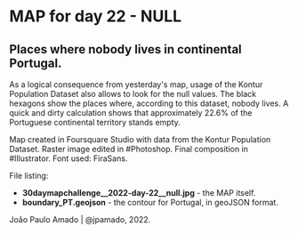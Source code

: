 <h1>MAP for day 22 - NULL</h1>
<h2>Places where nobody lives in continental Portugal.</h2>
<p>As a logical consequence from yesterday's map, usage of the Kontur Population Dataset also allows to look for the null values. The black hexagons show the places where, according to this dataset, nobody lives. A quick and dirty calculation shows that approximately 22.6% of the Portuguese continental territory stands empty.</p>
<p>Map created in Foursquare Studio with data from the Kontur Population Dataset. Raster image edited in #Photoshop. Final composition in #Illustrator. Font used: FiraSans.</p>
<p>File listing:</p>
<ul>
  <li><b>30daymapchallenge__2022-day-22__null.jpg</b> - the MAP itself.</li>
  <li><b>boundary_PT.geojson</b> - the contour for Portugal, in geoJSON format.</li>
  </ul>
<p>João Paulo Amado | @jpamado, 2022.</p>
